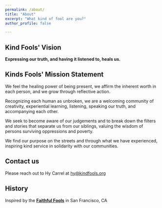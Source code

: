 ```yaml
---
permalink: /about/
title: "About"
excerpt: "What kind of fool are you?"
author_profile: false

---
```


## Kind Fools' Vision

**Expressing our truth, and having it listened to, heals us.**

## Kinds Fools' Mission Statement

We feel the healing power of being present, we affirm the inherent worth in each person, and we grow through reflective action.

Recognizing each human as unbroken, we are a welcoming community of creativity, experiential learning, listening, speaking our truth, and accompanying each other. 

We seek to become aware of our judgements and to break down the filters and stories that separate us from our siblings, valuing the wisdom of persons surviving oppressions and poverty. 

We find our purpose on the streets and through what we have experienced, inspiring kind service in solidarity with our communities.


## Contact us

Please reach out to Hy Carrel at [hy@kindfools.org](mailto:hy@kindfools.org)

## History 

Inspired by the **[Faithful Fools](https://faithfulfools.org)** in San Francisco, CA
